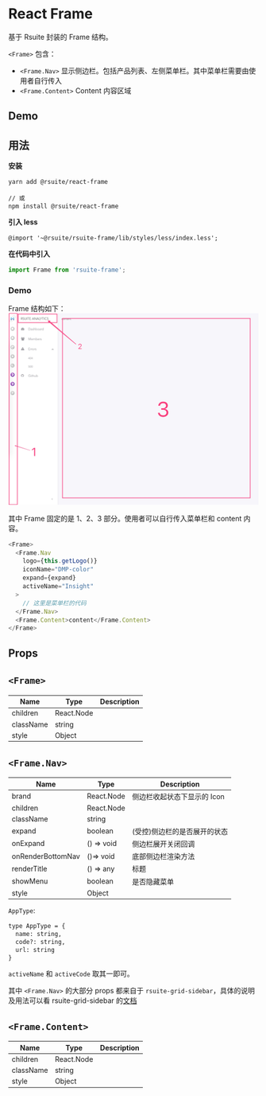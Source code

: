 # React Frame

基于 Rsuite 封装的 Frame 结构。

`<Frame>` 包含：

- `<Frame.Nav>` 显示侧边栏。包括产品列表、左侧菜单栏。其中菜单栏需要由使用者自行传入
- `<Frame.Content>` Content 内容区域

## Demo


## 用法

**安装**

```
yarn add @rsuite/react-frame

// 或
npm install @rsuite/react-frame
```

**引入 less**

```less
@import '~@rsuite/rsuite-frame/lib/styles/less/index.less';
```


**在代码中引入**

```js
import Frame from 'rsuite-frame';
```

### Demo

Frame 结构如下：
![](./docs/screenshoot/frame.jpg)

其中 Frame 固定的是 1、2、3 部分。使用者可以自行传入菜单栏和 content 内容。

```js
<Frame>
  <Frame.Nav
    logo={this.getLogo()}
    iconName="DMP-color"
    expand={expand}
    activeName="Insight"
  >
    // 这里是菜单栏的代码
  </Frame.Nav>
  <Frame.Content>content</Frame.Content>
</Frame>
```

## Props

## `<Frame>`

| Name      | Type       | Description |
| --------- | ---------- | ----------- |
| children  | React.Node |             |
| className | string     |             |
| style     | Object     |             |

## `<Frame.Nav>`

| Name              | Type       | Description                  |
| ----------------- | ---------- | ---------------------------- |
| brand             | React.Node | 侧边栏收起状态下显示的 Icon  |
| children          | React.Node |                              |
| className         | string     |                              |
| expand            | boolean    | (受控)侧边栏的是否展开的状态 |
| onExpand          | () => void | 侧边栏展开关闭回调           |
| onRenderBottomNav | ()=> void  | 底部侧边栏渲染方法           |
| renderTitle       | () => any  | 标题                         |
| showMenu          | boolean    | 是否隐藏菜单                 |
| style             | Object     |                              |

`AppType`:

```
type AppType = {
  name: string,
  code?: string,
  url: string
}
```

`activeName` 和 `activeCode` 取其一即可。

其中 `<Frame.Nav>` 的大部分 props 都来自于 `rsuite-grid-sidebar`，具体的说明及用法可以看 rsuite-grid-sidebar 的[文档](https://git.hypers.com/fe/rsuite-grid-sidebar)

## `<Frame.Content>`

| Name      | Type       | Description |
| --------- | ---------- | ----------- |
| children  | React.Node |             |
| className | string     |             |
| style     | Object     |             |
